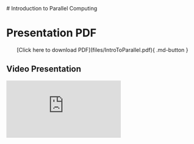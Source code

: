 <link rel="stylesheet" href="/assets/stylesheets/embedded_files.css">
# Introduction to Parallel Computing

<h1>Presentation PDF</h1>

<center>
[Click here to download PDF](files/IntroToParallel.pdf){ .md-button }
</center>

## Video Presentation
<div class="auto-resizable-iframe">
  <div>
    <iframe frameborder="0" allowfullscreen="" src="https://www.youtube.com/embed/3Qwhlihf9wc"></iframe>
  </div>
</div>



